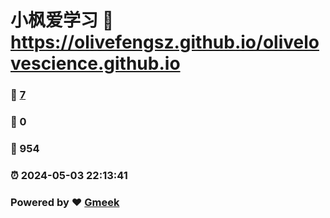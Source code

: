 # 小枫爱学习 :link: https://olivefengsz.github.io/olivelovescience.github.io 
### :page_facing_up: [7](https://olivefengsz.github.io/olivelovescience.github.io/tag.html) 
### :speech_balloon: 0 
### :hibiscus: 954 
### :alarm_clock: 2024-05-03 22:13:41 
### Powered by :heart: [Gmeek](https://github.com/Meekdai/Gmeek)
